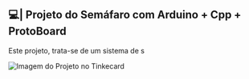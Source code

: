 ## 💻| Projeto do Semáfaro com Arduino + Cpp + ProtoBoard

  Este projeto, trata-se de um sistema de s

![Imagem do Projeto no Tinkecard](https://github.com/user-attachments/assets/49206bc0-7cde-4ada-b7f5-ab6e50eed3be)
